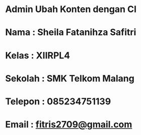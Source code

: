 # Admin Ubah Konten dengan CI
# Nama    : Sheila Fatanihza Safitri
# Kelas   : XIIRPL4
# Sekolah : SMK Telkom Malang
# Telepon : 085234751139
# Email   : fitris2709@gmail.com 
